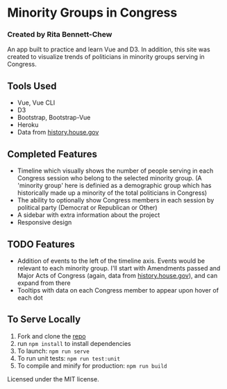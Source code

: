 # Minority Groups in Congress
### Created by Rita Bennett-Chew

An app built to practice and learn Vue and D3. In addition, this site was created to visualize trends of politicians in minority groups serving in Congress.

## Tools Used
- Vue, Vue CLI
- D3
- Bootstrap, Bootstrap-Vue
- Heroku
- Data from [history.house.gov](https://history.house.gov/)

## Completed Features
- Timeline which visually shows the number of people serving in each Congress session who belong to the selected minority group. (A 'minority group' here is definied as a demographic group which has historically made up a minority of the total politicians in Congress) 
- The ability to optionally show Congress members in each session by political party (Democrat or Republican or Other)
- A sidebar with extra information about the project
- Responsive design

## TODO Features
- Addition of events to the left of the timeline axis. Events would be relevant to each minority group. I'll start with Amendments passed and Major Acts of Congress (again, data from [history.house.gov](https://history.house.gov/)), and can expand from there
- Tooltips with data on each Congress member to appear upon hover of each dot

## To Serve Locally
1. Fork and clone the [repo](https://github.com/ritabc/congress-groups)
1. run `npm install` to install dependencies
1. To launch: `npm run serve`
1. To run unit tests: `npm run test:unit`
1. To compile and minify for production: `npm run build`

Licensed under the MIT license.

